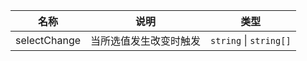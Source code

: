 | 名称         | 说明                   | 类型                   |
| ------------ | ---------------------- | ---------------------- |
| selectChange | 当所选值发生改变时触发 | `string` &#124; `string[]` |
